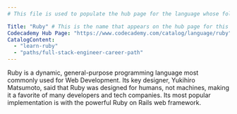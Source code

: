 ```yaml
---
# This file is used to populate the hub page for the language whose folder it's in. Be sure to create a new version if you create a folder for a new language!

Title: "Ruby" # This is the name that appears on the hub page for this language. Pay attention to capitalization and punctuation!
Codecademy Hub Page: "https://www.codecademy.com/catalog/language/ruby" # If codecademy.com doesn't have a hub page for this language, that's okay too. You can leave this field as `null`
CatalogContent:
  - "learn-ruby"
  - "paths/full-stack-engineer-career-path"
---
```


Ruby is a dynamic, general-purpose programming language most commonly used for Web Development. Its key designer, Yukihiro Matsumoto, said that Ruby was designed for humans, not machines, making it a favorite of many developers and tech companies. Its most popular implementation is with the powerful Ruby on Rails web framework.

